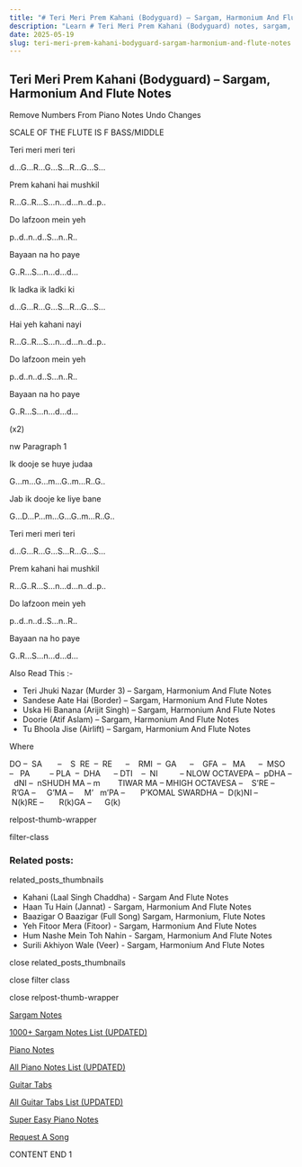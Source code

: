 ```yaml
---
title: "# Teri Meri Prem Kahani (Bodyguard) – Sargam, Harmonium And Flute Notes"
description: "Learn # Teri Meri Prem Kahani (Bodyguard) notes, sargam, harmonium notations and flute notes. Easy step-by-step tutorial for beginners."
date: 2025-05-19
slug: teri-meri-prem-kahani-bodyguard-sargam-harmonium-and-flute-notes
---
```


## Teri Meri Prem Kahani (Bodyguard) – Sargam, Harmonium And Flute Notes

Remove Numbers From Piano Notes
Undo Changes

SCALE OF THE FLUTE IS F BASS/MIDDLE

Teri meri meri teri

d…G…R…G…S…R…G…S…

Prem kahani hai mushkil

R…G..R…S…n…d…n..d..p..

Do lafzoon mein yeh

p..d..n..d..S…n..R..

Bayaan na ho paye

G..R…S…n…d…d…

Ik ladka ik ladki ki

d…G…R…G…S…R…G…S…

Hai yeh kahani nayi

R…G..R…S…n…d…n..d..p..

Do lafzoon mein yeh

p..d..n..d..S…n..R..

Bayaan na ho paye

G..R…S…n…d…d…

(x2)

nw Paragraph 1

Ik dooje se huye judaa

G…m…G…m…G..m…R..G..

Jab ik dooje ke liye bane

G…D…P…m…G…G..m…R..G..

Teri meri meri teri

d…G…R…G…S…R…G…S…

Prem kahani hai mushkil

R…G..R…S…n…d…n..d..p..

Do lafzoon mein yeh

p..d..n..d..S…n..R..

Bayaan na ho paye

G..R…S…n…d…d…

Also Read This :-

* Teri Jhuki Nazar (Murder 3) – Sargam, Harmonium And Flute Notes
* Sandese Aate Hai (Border) – Sargam, Harmonium And Flute Notes
* Uska Hi Banana (Arijit Singh) – Sargam, Harmonium And Flute Notes
* Doorie (Atif Aslam) – Sargam, Harmonium And Flute Notes
* Tu Bhoola Jise (Airlift) – Sargam, Harmonium And Flute Notes

Where

DO –  SA       –    S  RE  –  RE      –    RMI  –  GA      –    GFA  –   MA      –  MSO  –   PA         – PLA  –  DHA      – DTI    –  NI          – NLOW OCTAVEPA –  pDHA –  dNI –  nSHUDH MA – m        TIWAR MA – MHIGH OCTAVESA –    S’RE –     R’GA –     G’MA –     M’   m’PA –       P’KOMAL SWARDHA –  D(k)NI –       N(k)RE –       R(k)GA –      G(k)

relpost-thumb-wrapper

filter-class

### Related posts:

related_posts_thumbnails

* Kahani (Laal Singh Chaddha) - Sargam And Flute Notes
* Haan Tu Hain (Jannat) - Sargam, Harmonium And Flute Notes
* Baazigar O Baazigar (Full Song) Sargam, Harmonium, Flute Notes
* Yeh Fitoor Mera (Fitoor) - Sargam, Harmonium And Flute Notes
* Hum Nashe Mein Toh Nahin - Sargam, Harmonium And Flute Notes
* Surili Akhiyon Wale (Veer) - Sargam, Harmonium And Flute Notes

close related_posts_thumbnails

close filter class

close relpost-thumb-wrapper

[Sargam Notes](https://www.notationsworld.com/sargam-notes.html)

[1000+ Sargam Notes List (UPDATED)](https://www.notationsworld.com/all-songs-list-sargam-notes.html)

[Piano Notes](https://www.notationsworld.com/piano-notes.html)

[All Piano Notes List (UPDATED)](https://www.notationsworld.com/all-songs-list-piano-notes.html)

[Guitar Tabs](https://www.notationsworld.com/guitar-tabs.html)

[All Guitar Tabs List (UPDATED)](https://www.notationsworld.com/all-songs-list-guitar-tabs.html)

[Super Easy Piano Notes](https://studywall.in/)

[Request A Song](https://www.notationsworld.com/request-a-song.html)

CONTENT END 1

